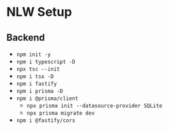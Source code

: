 # NLW Setup


## Backend 
* `npm init -y`
* `npm i typescript -D`
* `npx tsc --init`
* `npm i tsx -D`
* `npm i fastify`
* `npm i prisma -D`
* `npm i @prisma/client`
  * `npx prisma init --datasource-provider SQLite`
  * `npx prisma migrate dev`
* `npm i @fastify/cors`